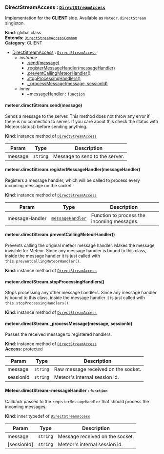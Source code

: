 <a name="DirectStreamAccess"></a>
### DirectStreamAccess : <code>[DirectStreamAccess](#DirectStreamAccess)</code>
Implementation for the **CLIENT** side. Available as `Meteor.directStream` singleton.

**Kind**: global class  
**Extends:** <code>[DirectStreamAccessCommon](#DirectStreamAccessCommon)</code>  
**Category**: CLIENT  

* [DirectStreamAccess](#DirectStreamAccess) : <code>[DirectStreamAccess](#DirectStreamAccess)</code>
  * _instance_
    * [.send(message)](#DirectStreamAccess+send)
    * [.registerMessageHandler(messageHandler)](#DirectStreamAccessCommon+registerMessageHandler)
    * [.preventCallingMeteorHandler()](#DirectStreamAccessCommon+preventCallingMeteorHandler)
    * [.stopProcessingHandlers()](#DirectStreamAccessCommon+stopProcessingHandlers)
    * [._processMessage(message, sessionId)](#DirectStreamAccessCommon+_processMessage)
  * _inner_
    * [~messageHandler](#DirectStreamAccess..messageHandler) : <code>function</code>

<a name="DirectStreamAccess+send"></a>
#### meteor.directStream.send(message)
Sends a message to the server.This method does not throw any error if there is no connection to server. If you care about this check the statuswith Meteor.status() before sending anything.

**Kind**: instance method of <code>[DirectStreamAccess](#DirectStreamAccess)</code>  

| Param | Type | Description |
| --- | --- | --- |
| message | <code>string</code> | Message to send to the server. |

<a name="DirectStreamAccessCommon+registerMessageHandler"></a>
#### meteor.directStream.registerMessageHandler(messageHandler)
Registers a message handler, which will be called to process every incoming message on the socket.

**Kind**: instance method of <code>[DirectStreamAccess](#DirectStreamAccess)</code>  

| Param | Type | Description |
| --- | --- | --- |
| messageHandler | <code>[messageHandler](#DirectStreamAccess..messageHandler)</code> | Function to process the incoming messages. |

<a name="DirectStreamAccessCommon+preventCallingMeteorHandler"></a>
#### meteor.directStream.preventCallingMeteorHandler()
Prevents calling the original meteor message handler. Makes the message invisible for Meteor.Since any message handler is bound to this class, inside the message handler it is just called with `this.preventCallingMeteorHandler()`.

**Kind**: instance method of <code>[DirectStreamAccess](#DirectStreamAccess)</code>  
<a name="DirectStreamAccessCommon+stopProcessingHandlers"></a>
#### meteor.directStream.stopProcessingHandlers()
Stops processing any other message handlers.Since any message handler is bound to this class, inside the message handler it is just called with `this.stopProcessingHandlers()`.

**Kind**: instance method of <code>[DirectStreamAccess](#DirectStreamAccess)</code>  
<a name="DirectStreamAccessCommon+_processMessage"></a>
#### meteor.directStream._processMessage(message, sessionId)
Passes the received message to registered handlers.

**Kind**: instance method of <code>[DirectStreamAccess](#DirectStreamAccess)</code>  
**Access:** protected  

| Param | Type | Description |
| --- | --- | --- |
| message | <code>string</code> | Raw message received on the socket. |
| sessionId | <code>string</code> | Meteor's internal session id. |

<a name="DirectStreamAccess..messageHandler"></a>
#### Meteor.directStream~messageHandler : <code>function</code>
Callback passed to the `registerMessageHandler` that should process the incoming messages.

**Kind**: inner typedef of <code>[DirectStreamAccess](#DirectStreamAccess)</code>  

| Param | Type | Description |
| --- | --- | --- |
| message | <code>string</code> | Message received on the socket. |
| [sessionId] | <code>string</code> | Meteor's internal session id. |

